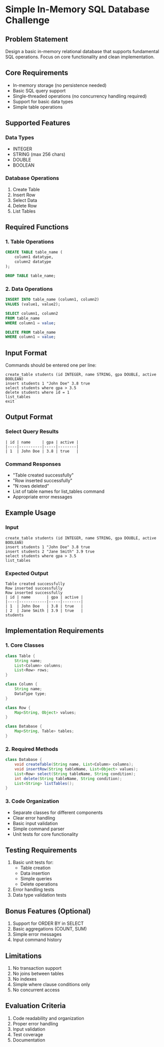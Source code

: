 # Simple In-Memory SQL Database Challenge

## Problem Statement
Design a basic in-memory relational database that supports fundamental SQL operations. Focus on core functionality and clean implementation.

## Core Requirements
- In-memory storage (no persistence needed)
- Basic SQL query support
- Single-threaded operations (no concurrency handling required)
- Support for basic data types
- Simple table operations

## Supported Features

### Data Types
- INTEGER
- STRING (max 256 chars)
- DOUBLE
- BOOLEAN

### Database Operations
1. Create Table
2. Insert Row
3. Select Data
4. Delete Row
5. List Tables

## Required Functions

### 1. Table Operations
```sql
CREATE TABLE table_name (
    column1 datatype,
    column2 datatype
);

DROP TABLE table_name;
```

### 2. Data Operations
```sql
INSERT INTO table_name (column1, column2) 
VALUES (value1, value2);

SELECT column1, column2 
FROM table_name 
WHERE column1 = value;

DELETE FROM table_name 
WHERE column1 = value;
```

## Input Format
Commands should be entered one per line:
```
create_table students (id INTEGER, name STRING, gpa DOUBLE, active BOOLEAN)
insert students 1 "John Doe" 3.8 true
select students where gpa > 3.5
delete students where id = 1
list_tables
exit
```

## Output Format

### Select Query Results
```
| id | name     | gpa | active |
|----|----------|-----|--------|
| 1  | John Doe | 3.8 | true   |
```

### Command Responses
- "Table created successfully"
- "Row inserted successfully"
- "N rows deleted"
- List of table names for list_tables command
- Appropriate error messages

## Example Usage

### Input
```
create_table students (id INTEGER, name STRING, gpa DOUBLE, active BOOLEAN)
insert students 1 "John Doe" 3.8 true
insert students 2 "Jane Smith" 3.9 true
select students where gpa > 3.5
list_tables
```

### Expected Output
```
Table created successfully
Row inserted successfully
Row inserted successfully
| id | name       | gpa | active |
|----|------------|-----|--------|
| 1  | John Doe   | 3.8 | true   |
| 2  | Jane Smith | 3.9 | true   |
students
```

## Implementation Requirements

### 1. Core Classes
```java
class Table {
    String name;
    List<Column> columns;
    List<Row> rows;
}

class Column {
    String name;
    DataType type;
}

class Row {
    Map<String, Object> values;
}

class Database {
    Map<String, Table> tables;
}
```

### 2. Required Methods
```java
class Database {
    void createTable(String name, List<Column> columns);
    void insertRow(String tableName, List<Object> values);
    List<Row> select(String tableName, String condition);
    int delete(String tableName, String condition);
    List<String> listTables();
}
```

### 3. Code Organization
- Separate classes for different components
- Clear error handling
- Basic input validation
- Simple command parser
- Unit tests for core functionality

## Testing Requirements
1. Basic unit tests for:
   - Table creation
   - Data insertion
   - Simple queries
   - Delete operations
2. Error handling tests
3. Data type validation tests

## Bonus Features (Optional)
1. Support for ORDER BY in SELECT
2. Basic aggregations (COUNT, SUM)
3. Simple error messages
4. Input command history

## Limitations
1. No transaction support
2. No joins between tables
3. No indexes
4. Simple where clause conditions only
5. No concurrent access

## Evaluation Criteria
1. Code readability and organization
2. Proper error handling
3. Input validation
4. Test coverage
5. Documentation
